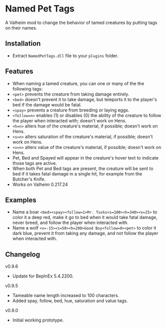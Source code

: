 # Named Pet Tags

A Valheim mod to change the behavior of tamed creatures by putting tags on their names.

## Installation

- Extract `NamedPetTags.dll` file to your `plugins` folder.

## Features

- When naming a tamed creature, you can one or many of the the following tags:
- `<pet>` prevents the creature from taking damage entirely.
- `<bed>` doesn't prevent it to take damage, but teleports it to the player's bed if the damage would be fatal.
- `<spay>` prevents a creature from breeding or laying eggs.
- `<follow=n>` enables (1) or disables (0) the ability of the creature to follow the player when interacted with; doesn't work on Hens.
- `<h=n>` alters hue of the creature's material, if possible; doesn't work on Hens.
- `<s=n>` alters saturation of the creature's material, if possible; doesn't work on Hens.
- `<v=n>` alters value of the creature's material, if possible; doesn't work on Hens.
- Pet, Bed and Spayed will appear in the creature's hover text to indicate those tags are active.
- When both Pet and Bed tags are present, the creature will be sent to bed if it takes fatal damage in a single hit, for example from the Butcher's Knife.
- Works on Valheim 0.217.24

## Examples

- Name a boar `<bed><spay><follow=1>Mr. Tusks<s=100><h=340><v=25>` to color it a deep red, make it go to bed when it would take fatal damage, never breed, and follow the player when interacted with.
- Name a wolf `<v=-15><s=50><h=200>Good Boy<follow=0><pet>` to color it dark blue, prevent it from taking any damage, and not follow the player when interacted with.

## Changelog

v0.9.6
- Update for BepInEx 5.4.2200.

v0.9.5
- Tameable name length increased to 100 characters.
- Added spay, follow, bed, hue, saturation and value tags.

v0.9.0
- Initial working prototype.
